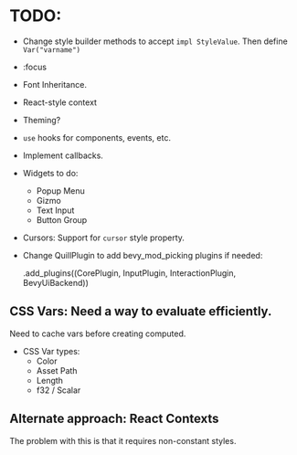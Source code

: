 # TODO:

* Change style builder methods to accept `impl StyleValue`. Then define `Var("varname")`
* :focus
* Font Inheritance.
* React-style context
* Theming?
* `use` hooks for components, events, etc.
* Implement callbacks.
* Widgets to do:
    * Popup Menu
    * Gizmo
    * Text Input
    * Button Group
* Cursors: Support for `cursor` style property.
* Change QuillPlugin to add bevy_mod_picking plugins if needed:

    .add_plugins((CorePlugin, InputPlugin, InteractionPlugin, BevyUiBackend))

## CSS Vars: Need a way to evaluate efficiently.

Need to cache vars before creating computed.

* CSS Var types:
    * Color
    * Asset Path
    * Length
    * f32 / Scalar

## Alternate approach: React Contexts

The problem with this is that it requires non-constant styles.
